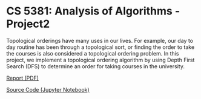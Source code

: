 # CS 5381: Analysis of Algorithms - Project2

Topological orderings have many uses in our lives. For example, our day to day routine has been through a topological sort, or finding the order to take the courses is also considered a topological ordering problem. In this project, we implement a topological ordering algorithm by using Depth First Search (DFS) to determine an order for taking courses in the university.

[Report (PDF)](https://github.com/chaupmcs/cs5381_analysis_of_algorithms_project2/blob/master/Report.pdf)

[Source Code (Jupyter Notebook)](https://nbviewer.jupyter.org/github/chaupmcs/cs5381_analysis_of_algorithms_project2/blob/master/main.ipynb)
